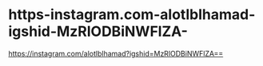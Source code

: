 # https-instagram.com-alotlblhamad-igshid-MzRlODBiNWFlZA-
https://instagram.com/alotlblhamad?igshid=MzRlODBiNWFlZA==
